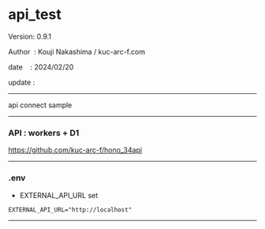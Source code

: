 ﻿# api_test

 Version: 0.9.1

 Author  : Kouji Nakashima / kuc-arc-f.com

 date    : 2024/02/20

 update :

***

api connect  sample

***
### API : workers + D1

https://github.com/kuc-arc-f/hono_34api


***
### .env

* EXTERNAL_API_URL set

```
EXTERNAL_API_URL="http://localhost"
```
****


